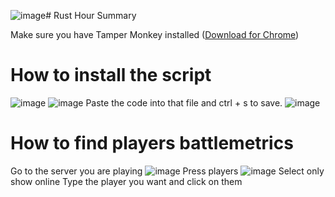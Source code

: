 ![image](https://github.com/Hexay/TamperMonkey/assets/97907668/918b5c22-aa68-4eb7-b07e-406a569a816c)# Rust Hour Summary

Make sure you have Tamper Monkey installed ([Download for Chrome](https://chrome.google.com/webstore/detail/tampermonkey/dhdgffkkebhmkfjojejmpbldmpobfkfo))  

# How to install the script
![image](https://github.com/Hexay/TamperMonkey/assets/97907668/d9c6e188-eed3-4a5e-a82d-2456b7df4abd)
![image](https://github.com/Hexay/TamperMonkey/assets/97907668/c94a4bb5-2c17-4630-9d78-76963fd6f143)
Paste the code into that file and ctrl + s to save.
![image](https://github.com/Hexay/TamperMonkey/assets/97907668/904146fd-04a9-42e4-9802-f94a3e0d481e)

# How to find players battlemetrics
Go to the server you are playing
![image](https://github.com/Hexay/TamperMonkey/assets/97907668/7dd973a1-69fe-4d39-b015-55dcc078bac0)
Press players
![image](https://github.com/Hexay/TamperMonkey/assets/97907668/4270c6d9-1d7e-4599-8d66-eb050330108d)
Select only show online
Type the player you want and click on them

